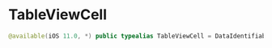 # TableViewCell

``` swift
@available(iOS 11.0, *) public typealias TableViewCell = DataIdentifiable & CellConfigurable & CellUpdatable & UITableViewCell
```
